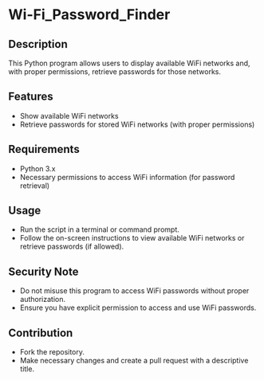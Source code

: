 # Wi-Fi_Password_Finder

## Description
This Python program allows users to display available WiFi networks and, with proper permissions, retrieve passwords for those networks.

## Features
- Show available WiFi networks
- Retrieve passwords for stored WiFi networks (with proper permissions)
  
## Requirements
- Python 3.x
- Necessary permissions to access WiFi information (for password retrieval)

## Usage
- Run the script in a terminal or command prompt.
- Follow the on-screen instructions to view available WiFi networks or retrieve passwords (if allowed).


## Security Note
- Do not misuse this program to access WiFi passwords without proper authorization.
- Ensure you have explicit permission to access and use WiFi passwords.

## Contribution
- Fork the repository.
- Make necessary changes and create a pull request with a descriptive title.


